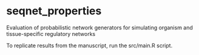 # seqnet_properties
 Evaluation of probabilistic network generators for simulating organism and tissue-specific regulatory networks
 
 To replicate results from the manuscript, run the src/main.R script.
